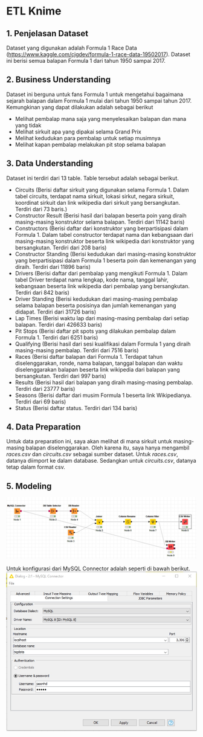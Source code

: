 # ETL Knime

## 1. Penjelasan Dataset
Dataset yang digunakan adalah Formula 1 Race Data (https://www.kaggle.com/cjgdev/formula-1-race-data-19502017). Dataset ini berisi semua balapan Formula 1 dari tahun 1950 sampai 2017.
## 2. Business Understanding

Dataset ini berguna untuk fans Formula 1 untuk mengetahui bagaimana sejarah balapan dalam Formula 1 mulai dari tahun 1950 sampai tahun 2017. Kemungkinan yang dapat dilakukan adalah sebagai berikut

- Melihat pembalap mana saja yang menyelesaikan balapan dan mana yang tidak
- Melihat sirkuit apa yang dipakai selama Grand Prix
- Melihat kedudukan para pembalap untuk setiap musimnya
- Melihat kapan pembalap melakukan pit stop selama balapan

## 3. Data Understanding
Dataset ini terdiri dari 13 table. Table tersebut adalah sebagai berikut.

- Circuits (Berisi daftar sirkuit yang digunakan selama Formula 1. Dalam tabel circuits, terdapat nama sirkuit, lokasi sirkut, negara sirkuit, koordinat sirkuit dan link wikipedia dari sirkuit yang bersangkutan. Terdiri dari 73 baris.) 
- Constructor Result (Berisi hasil dari balapan beserta poin yang diraih masing-masing konstruktor selama balapan. Terdiri dari 11142 baris)
- Constructors (Berisi daftar dari konstruktor yang berpartisipasi dalam Formula 1. Dalam tabel constructor terdapat nama dan kebangsaan dari masing-masing konstruktor beserta link wikipedia dari konstruktor yang bersangkutan. Terdiri dari 208 baris)
- Constructor Standing (Berisi kedudukan dari masing-masing konstruktor yang berpartisipasi dalam Formula 1 beserta poin dan kemenangan yang diraih. Terdiri dari 11896 baris)
- Drivers (Berisi daftar dari pembalap yang mengikuti Formula 1. Dalam tabel Driver terdapat nama lengkap, kode nama, tanggal lahir, kebangsaan beserta link wikipedia dari pembalap yang bersangkutan. Terdiri dari 842 baris)
- Driver Standing (Berisi kedudukan dari masing-masing pembalap selama balapan beserta posisinya dan jumlah kemenangan yang didapat. Terdiri dari 31726 baris)
- Lap Times (Berisi waktu lap dari masing-masing pembalap dari setiap balapan. Terdiri dari 426633 baris)
- Pit Stops (Berisi daftar pit spots yang dilakukan pembalap dalam Formula 1. Terdiri dari 6251 baris)
- Qualifying (Berisi hasil dari sesi kualifikasi dalam Formula 1 yang diraih masing-masing pembalap. Terdiri dari 7516 baris)
- Races (Berisi daftar balapan dari Formula 1. Terdapat tahun diselenggarakan, ronde, nama balapan, tanggal balapan dan waktu diselenggarakan balapan beserta link wikipedia dari balapan yang bersangkutan. Terdiri dari 997 baris)
- Results (Berisi hasil dari balapan yang diraih masing-masing pembalap. Terdiri dari 23777 baris)
- Seasons (Berisi daftar dari musim Formula 1 beserta link Wikipedianya. Terdiri dari 69 baris)
- Status (Berisi daftar status. Terdiri dari 134 baris)

## 4. Data Preparation
Untuk data preparation ini, saya akan melihat di mana sirkuit untuk masing-masing balapan diselenggarakan. Oleh karena itu, saya hanya mengambil *races.csv* dan *circuits.csv* sebagai sumber dataset. Untuk *races.csv*, datanya diimport ke dalam database. Sedangkan untuk *circuits.csv*, datanya tetap dalam format csv.

## 5. Modeling
![workflow](pics/workflow.jpg "workflow")

Untuk konfigurasi dari MySQL Connector adalah seperti di bawah berikut.
![MySQL Connector](pics/mysqlconfig.jpg "mysqlconfig")
